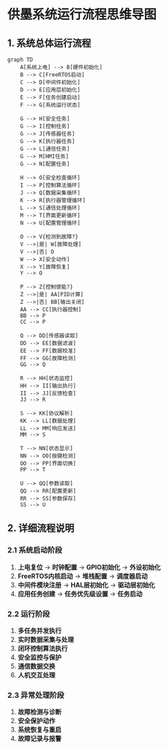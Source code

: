 # 供墨系统运行流程思维导图

## 1. 系统总体运行流程

```mermaid
graph TD
    A[系统上电] --> B[硬件初始化]
    B --> C[FreeRTOS启动]
    C --> D[中间件初始化]
    D --> E[应用层初始化]
    E --> F[任务创建启动]
    F --> G[系统运行状态]

    G --> H[安全任务]
    G --> I[控制任务]
    G --> J[传感器任务]
    G --> K[执行器任务]
    G --> L[通信任务]
    G --> M[HMI任务]
    G --> N[配置任务]

    H --> O[安全检查循环]
    I --> P[控制算法循环]
    J --> Q[数据采集循环]
    K --> R[执行器管理循环]
    L --> S[通信处理循环]
    M --> T[界面更新循环]
    N --> U[配置管理循环]

    O --> V{检测到故障?}
    V -->|是| W[故障处理]
    V -->|否| O
    W --> X[安全动作]
    X --> Y[故障恢复]
    Y --> O

    P --> Z{控制使能?}
    Z -->|是| AA[PID计算]
    Z -->|否| BB[输出关闭]
    AA --> CC[执行器控制]
    BB --> P
    CC --> P

    Q --> DD[传感器读取]
    DD --> EE[数据滤波]
    EE --> FF[数据校准]
    FF --> GG[故障检测]
    GG --> Q

    R --> HH[状态监控]
    HH --> II[输出执行]
    II --> JJ[反馈检查]
    JJ --> R

    S --> KK[协议解析]
    KK --> LL[数据处理]
    LL --> MM[响应发送]
    MM --> S

    T --> NN[状态显示]
    NN --> OO[按键检测]
    OO --> PP[界面切换]
    PP --> T

    U --> QQ[参数读取]
    QQ --> RR[配置更新]
    RR --> SS[参数保存]
    SS --> U
```

## 2. 详细流程说明

### 2.1 系统启动阶段
1. **上电复位** → **时钟配置** → **GPIO初始化** → **外设初始化**
2. **FreeRTOS内核启动** → **堆栈配置** → **调度器启动**
3. **中间件模块注册** → **HAL层初始化** → **驱动层初始化**
4. **应用任务创建** → **任务优先级设置** → **任务启动**

### 2.2 运行阶段
1. **多任务并发执行**
2. **实时数据采集与处理**
3. **闭环控制算法执行**
4. **安全监控与保护**
5. **通信数据交换**
6. **人机交互处理**

### 2.3 异常处理阶段
1. **故障检测与诊断**
2. **安全保护动作**
3. **系统恢复与重启**
4. **故障记录与报警**
```
